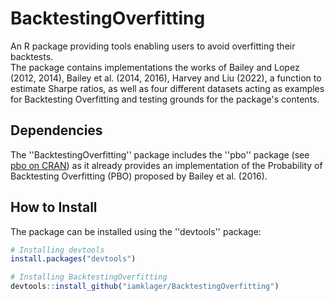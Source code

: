 # BacktestingOverfitting

An R package providing tools enabling users to avoid overfitting their backtests.  
The package contains implementations the works of Bailey and Lopez (2012, 2014), Bailey et al. (2014, 2016), Harvey and Liu (2022), a function to estimate Sharpe ratios, as well as four different datasets acting as examples for Backtesting Overfitting and testing grounds for the package's contents.

## Dependencies

The ''BacktestingOverfitting'' package includes the ''pbo'' package (see [pbo on CRAN](https://cran.r-project.org/web/packages/pbo/index.html)) as it already provides an implementation of the Probability of Backtesting Overfitting (PBO) proposed by Bailey et al. (2016).


## How to Install

The package can be installed using the ''devtools'' package:
```r
# Installing devtools
install.packages("devtools")
```

```r
# Installing BacktestingOverfitting
devtools::install_github("iamklager/BacktestingOverfitting")
```
